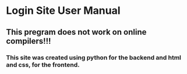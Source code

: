 # Login Site User Manual
## This pregram does not work on online compilers!!!
### This site was created using python for the backend and html and css, for the frontend.


